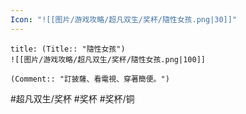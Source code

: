 ```yaml
---
Icon: "![[图片/游戏攻略/超凡双生/奖杯/隨性女孩.png|30]]"
---
```

```ad-common-bronze-trophy
title: (Title:: "隨性女孩")
![[图片/游戏攻略/超凡双生/奖杯/隨性女孩.png|100]]

(Comment:: "訂披薩、看電視、穿著簡便。")
```

#超凡双生/奖杯 #奖杯 #奖杯/铜
